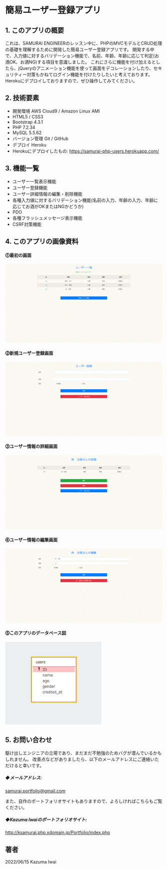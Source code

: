 # 簡易ユーザー登録アプリ

## 1. このアプリの概要
これは、SAMURAI ENGINEERのレッスン中に、PHPのMVCモデルとCRUD処理の基礎を理解するために開発した簡易ユーザー登録アプリです。
開発する中で、入力値に対するバリデーション機能で、名前、年齢、年齢に応じて判定(お酒OK、お酒NG)する項目を意識しました。
これにさらに機能を付け加えるとしたら、jQueryのアニメーション機能を使って画面をデコレーションしたり、セキュリティー対策もかねてログイン機能を付けたりしたいと考えております。
Herokuにデプロイしておりますので、ぜひ操作してみてください。

## 2. 技術要素

- 開発環境 AWS Cloud9 / Amazon Linux AMI
- HTML5 / CSS3
- Bootstrap 4.3.1
- PHP 7.2.34
- MySQL 5.5.62
- バージョン管理 Git / GitHub
- デプロイ Heroku
- Herokuにデプロイしたもの: https://samurai-php-users.herokuapp.com/

## 3. 機能一覧
- ユーザー一覧表示機能
- ユーザー登録機能
- ユーザー詳細情報の編集・削除機能
- 各種入力値に対するバリデーション機能(名前の入力、年齢の入力、年齢に応じてお酒がOKまたはNGかどうか)
- PDO
- 各種フラッシュメッセージ表示機能
- CSRF対策機能

## 4. このアプリの画像資料

#### ⓵最初の画面
![最初の画面](/images/sample_1.jpg)

#### ⓶新規ユーザー登録画面
![新規ユーザー登録画面](/images/sample_2.jpg)

#### ⓷ユーザー情報の詳細画面
![ユーザー情報の詳細画面](/images/sample_3.jpg)

#### ⓸ユーザー情報の編集画面
![ユーザー情報の編集画面](/images/sample_4.jpg)

#### ⓹このアプリのデータベース図
![このアプリのデータベース図](/images/PHP_users_database.jpg)


## 5. お問い合わせ
駆け出しエンジニアの立場であり、まだまだ不勉強のためバグが潜んでいるかもしれません。
改善点などがありましたら、以下のメールアドレスにご連絡いただけると幸いです。

##### ◆メールアドレス:
samurai.portfolio@gmail.com

また、自作のポートフォリオサイトもありますので、よろしければこちらもご覧ください。

##### ◆Kazuma Iwaiのポートフォリオサイト:
http://ksamurai.php.xdomain.jp/Portfolio/index.php

## 著者
2022/06/15 Kazuma Iwai